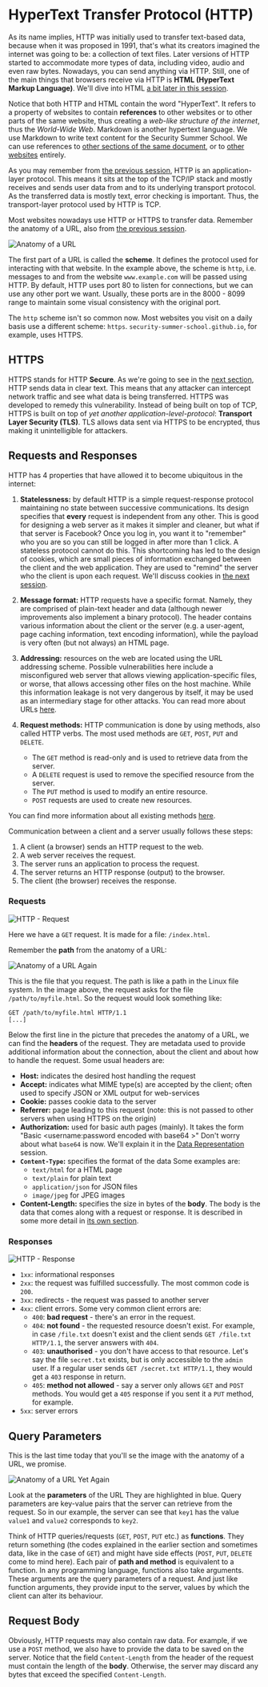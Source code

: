 # HyperText Transfer Protocol (HTTP)

As its name implies, HTTP was initially used to transfer text-based data, because when it was proposed in 1991, that's what its creators imagined the internet was going to be: a collection of text files.
Later versions of HTTP started to accommodate more types of data, including video, audio and even raw bytes.
Nowadays, you can send anything via HTTP.
Still, one of the main things that browsers receive via HTTP is **HTML (HyperText Markup Language)**.
We'll dive into HTML [a bit later in this session](./browsers.md#html).

Notice that both HTTP and HTML contain the word "HyperText".
It refers to a property of websites to contain **references** to other websites or to other parts of the same website, thus creating a _web-like structure of the internet_, thus the _World-Wide Web_.
Markdown is another hypertext language.
We use Markdown to write text content for the Security Summer School.
We can use references to [other sections of the same document](./further-reading.md#further-reading), or to [other websites](https://www.youtube.com/watch?v=jIQ6UV2onyI) entirely.

As you may remember from [the previous session](../explaining-the-internet/), HTTP is an application-layer protocol.
This means it sits at the top of the TCP/IP stack and mostly receives and sends user data from and to its underlying transport protocol.
As the transferred data is mostly text, error checking is important.
Thus, the transport-layer protocol used by HTTP is TCP.

Most websites nowadays use HTTP or HTTPS to transfer data.
Remember the anatomy of a URL, also from [the previous session](../explaining-the-internet#anatomy-of-a-url).

![Anatomy of a URL](../media/url_anatomy.png)

The first part of a URL is called the **scheme**.
It defines the protocol used for interacting with that website.
In the example above, the scheme is `http`, i.e. messages to and from the website `www.example.com` will be passed using HTTP.
By default, HTTP uses port 80 to listen for connections, but we can use any other port we want.
Usually, these ports are in the 8000 - 8099 range to maintain some visual consistency with the original port.

The `http` scheme isn't so common now.
Most websites you visit on a daily basis use a different scheme: `https`.
`security-summer-school.github.io`, for example, uses HTTPS.

## HTTPS

HTTPS stands for HTTP **Secure**.
As we're going to see in the [next section](#requests-and-responses), HTTP sends data in clear text.
This means that any attacker can intercept network traffic and see what data is being transferred.
HTTPS was developed to remedy this vulnerability.
Instead of being built on top of TCP, HTTPS is built on top of _yet another application-level-protocol_: **Transport Layer Security (TLS)**.
TLS allows data sent via HTTPS to be encrypted, thus making it unintelligible for attackers.

## Requests and Responses

HTTP has 4 properties that have allowed it to become ubiquitous in the internet:

1. **Statelessness:** by default HTTP is a simple request-response protocol maintaining no state between successive communications.
Its design specifies that **every** request is independent from any other.
This is good for designing a web server as it makes it simpler and cleaner, but what if that server is Facebook?
Once you log in, you want it to "remember" who you are so you can still be logged in after more than 1 click.
A stateless protocol cannot do this.
This shortcoming has led to the design of cookies, which are small pieces of information exchanged between the client and the web application.
They are used to "remind" the server who the client is upon each request.
We'll discuss cookies in [the next session](../hacking-the-web/#cookies).

1. **Message format:** HTTP requests have a specific format.
Namely, they are comprised of plain-text header and data (although newer improvements also implement a binary protocol).
The header contains various information about the client or the server (e.g. a user-agent, page caching information, text encoding information), while the payload is very often (but not always) an HTML page.

1. **Addressing:** resources on the web are located using the URL addressing scheme.
Possible vulnerabilities here include a misconfigured web server that allows viewing application-specific files, or worse, that allows accessing other files on the host machine.
While this information leakage is not very dangerous by itself, it may be used as an intermediary stage for other attacks.
You can read more about URLs [here](https://skorks.com/2010/05/what-every-developer-should-know-about-urls/).

1. **Request methods:** HTTP communication is done by using methods, also called HTTP verbs.
The most used methods are `GET`, `POST`, `PUT` and `DELETE`.
    - The `GET` method is read-only and is used to retrieve data from the server.
    - A `DELETE` request is used to remove the specified resource from the server.
    - The `PUT` method is used to modify an entire resource.
    - `POST` requests are used to create new resources.

You can find more information about all existing methods [here](https://developer.mozilla.org/en-US/docs/Web/HTTP/Methods).

Communication between a client and a server usually follows these steps:

1. A client (a browser) sends an HTTP request to the web.
1. A web server receives the request.
1. The server runs an application to process the request.
1. The server returns an HTTP response (output) to the browser.
1. The client (the browser) receives the response.

### Requests

![HTTP - Request](../media/http-request.png)

Here we have a `GET` request.
It is made for a file: `/index.html`.

Remember the **path** from the anatomy of a URL:

![Anatomy of a URL Again](../media/url_anatomy.png)

This is the file that you request.
The path is like a path in the Linux file system.
In the image above, the request asks for the file `/path/to/myfile.html`.
So the request would look something like:

```console
GET /path/to/myfile.html HTTP/1.1
[...]
```

Below the first line in the picture that precedes the anatomy of a URL, we can find the **headers** of the request.
They are metadata used to provide additional information about the connection, about the client and about how to handle the request.
Some usual headers are:

- **Host:** indicates the desired host handling the request
- **Accept:** indicates what MIME type(s) are accepted by the client; often used to specify JSON or XML output for web-services
- **Cookie:** passes cookie data to the server
- **Referrer:** page leading to this request (note: this is not passed to other servers when using HTTPS on the origin)
- **Authorization:** used for basic auth pages (mainly).
It takes the form "Basic <username:password encoded with base64 >"
Don't worry about what `base64` is now.
We'll explain it in the [Data Representation](../data-representation/) session.
- **`Content-Type`:** specifies the format of the data
Some examples are:
  - `text/html` for a HTML page
  - `text/plain` for plain text
  - `application/json` for JSON files
  - `image/jpeg` for JPEG images
- **Content-Length:** specifies the size in bytes of the **body**.
The body is the data that comes along with a request or response.
It is described in some more detail in [its own section](#request-body).

### Responses

![HTTP - Response](../media/http-response.png)

- `1xx`: informational responses
- `2xx`: the request was fulfilled successfully.
The most common code is `200`.
- `3xx`: redirects - the request was passed to another server
- `4xx`: client errors.
Some very common client errors are:
  - `400`: **bad request** - there's an error in the request.
  - `404`: **not found** - the requested resource doesn't exist.
    For example, in case `/file.txt` doesn't exist and the client sends `GET /file.txt HTTP/1.1`, the server answers with `404`.
  - `403`: **unauthorised** - you don't have access to that resource.
    Let's say the file `secret.txt` exists, but is only accessible to the `admin` user.
    If a regular user sends `GET /secret.txt HTTP/1.1`, they would get a `403` response in return.
  - `405`: **method not allowed** - say a server only allows `GET` and `POST` methods.
    You would get a `405` response if you sent it a `PUT` method, for example.
- `5xx`: server errors

## Query Parameters

This is the last time today that you'll se the image with the anatomy of a URL, we promise.

![Anatomy of a URL Yet Again](../media/url_anatomy.png)

Look at the **parameters** of the URL
They are highlighted in blue.
Query parameters are key-value pairs that the server can retrieve from the request.
So in our example, the server can see that `key1` has the value `value1` and `value2` corresponds to `key2`.

Think of HTTP queries/requests (`GET`, `POST`, `PUT` etc.) as **functions**.
They return something (the codes explained in the earlier section and sometimes data, like in the case of `GET`) and might have side effects (`POST`, `PUT`, `DELETE` come to mind here).
Each pair of **path and method** is equivalent to a function.
In any programming language, functions also take arguments.
These arguments are the query parameters of a request.
And just like function arguments, they provide input to the server, values by which the client can alter its behaviour.

## Request Body

Obviously, HTTP requests may also contain raw data.
For example, if we use a `POST` method, we also have to provide the data to be saved on the server.
Notice that the field `Content-Length` from the header of the request must contain the length of the **body**.
Otherwise, the server may discard any bytes that exceed the specified `Content-Length`.
